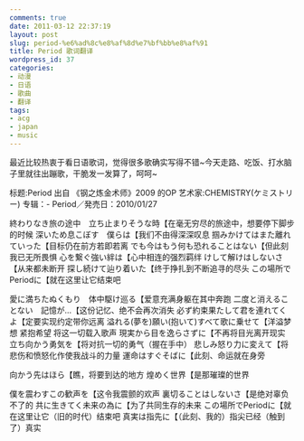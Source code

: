 ```yaml
---
comments: true
date: 2011-03-12 22:37:19
layout: post
slug: period-%e6%ad%8c%e8%af%8d%e7%bf%bb%e8%af%91
title: Period 歌词翻译
wordpress_id: 37
categories:
- 动漫
- 日语
- 歌曲
- 翻译
tags:
- acg
- japan
- music
---
```


最近比较热衷于看日语歌词，觉得很多歌确实写得不错~今天走路、吃饭、打水脑子里就往出蹦歌，干脆发一发算了，呵呵~


标题:Period 出自 《钢之炼金术师》2009 的OP
艺术家:CHEMISTRY(ケミストリー)
专辑：- Period／発売日：2010/01/27

終わりなき旅の途中　立ち止まりそうな時【在毫无穷尽的旅途中，想要停下脚步的时候
深いため息こぼす　僕らは【我们不由得深深叹息
掴みかけてはまた離れていった【目标仍在前方若即若离
でも今はもう何も恐れることはない【但此刻我已无所畏惧
心を繋ぐ強い絆は【心中相连的强烈羁绊
けして解けはしないさ【从来都未断开
探し続けて辿り着いた【终于挣扎到不断追寻的尽头
この場所でPeriodに【就在这里让它结束吧

愛に満ちたぬくもり　体中駆け巡る【爱意充满身躯在其中奔跑
二度と消えることない　記憶が…【这份记忆、绝不会再次消失
必ず約束果たして君を連れてくよ【定要实现约定带你远离
溢れる(夢を)願い(抱いて)すべて歌に乗せて【洋溢梦想 紧抱希望 将这一切载入歌声
現実から目を逸らさずに【不再将目光离开现实
立ち向かう勇気を【将对抗一切的勇气（握在手中）
悲しみ怒り力に変えて【将悲伤和愤怒化作使我战斗的力量
運命はすぐそばに【此刻、命运就在身旁

向かう先はほら【瞧，将要到达的地方
煌めく世界【是那璀璨的世界

僕を震わすこの歓声を【这令我震颤的欢声
裏切ることはしないさ【是绝对辜负不了的
共に生きてく未来の為に【为了共同生存的未来
この場所でPeriodに【就在这里让它（旧的时代）结束吧
真実は指先に【（此刻、我的）指尖已经（触到了）真实
